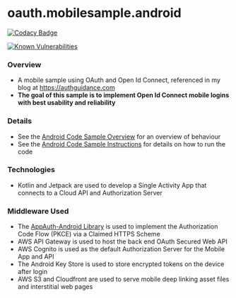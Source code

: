 # oauth.mobilesample.android

[![Codacy Badge](https://app.codacy.com/project/badge/Grade/0eafe484d5164e0a8ba0628c96784524)](https://www.codacy.com/gh/gary-archer/oauth.mobilesample.android/dashboard?utm_source=github.com&amp;utm_medium=referral&amp;utm_content=gary-archer/oauth.mobilesample.android&amp;utm_campaign=Badge_Grade)

[![Known Vulnerabilities](https://snyk.io/test/github/gary-archer/oauth.mobilesample.android/badge.svg?targetFile=app/build.gradle)](https://snyk.io/test/github/gary-archer/oauth.mobilesample.android?targetFile=app/build.gradle)

### Overview

* A mobile sample using OAuth and Open Id Connect, referenced in my blog at https://authguidance.com
* **The goal of this sample is to implement Open Id Connect mobile logins with best usability and reliability**

### Details

* See the [Android Code Sample Overview](https://authguidance.com/2019/09/13/mobile-code-sample-overview/) for an overview of behaviour
* See the [Android Code Sample Instructions](https://authguidance.com/2019/09/29/basicandroidapp-execution/) for details on how to run the code

### Technologies

* Kotlin and Jetpack are used to develop a Single Activity App that connects to a Cloud API and Authorization Server

### Middleware Used

* The [AppAuth-Android Library](https://github.com/openid/AppAuth-Android) is used to implement the Authorization Code Flow (PKCE) via a Claimed HTTPS Scheme
* AWS API Gateway is used to host the back end OAuth Secured Web API
* AWS Cognito is used as the default Authorization Server for the Mobile App and API
* The Android Key Store is used to store encrypted tokens on the device after login
* AWS S3 and Cloudfront are used to serve mobile deep linking asset files and interstitial web pages
